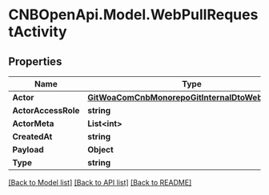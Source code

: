 # CNBOpenApi.Model.WebPullRequestActivity

## Properties

Name | Type | Description | Notes
------------ | ------------- | ------------- | -------------
**Actor** | [**GitWoaComCnbMonorepoGitInternalDtoWebUserInfo**](GitWoaComCnbMonorepoGitInternalDtoWebUserInfo.md) |  | [optional] 
**ActorAccessRole** | **string** |  | [optional] 
**ActorMeta** | **List&lt;int&gt;** |  | [optional] 
**CreatedAt** | **string** |  | [optional] 
**Payload** | **Object** |  | [optional] 
**Type** | **string** |  | [optional] 

[[Back to Model list]](../../README.md#documentation-for-models) [[Back to API list]](../../README.md#documentation-for-api-endpoints) [[Back to README]](../../README.md)

